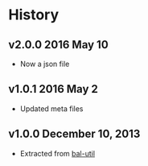 # History

## v2.0.0 2016 May 10
- Now a json file

## v1.0.1 2016 May 2
- Updated meta files

## v1.0.0 December 10, 2013
- Extracted from [bal-util](https://github.com/balupton/bal-util/blob/6501d51bc0244fce3781fc0150136f7493099237/src/lib/paths.coffee#L81-L96)
